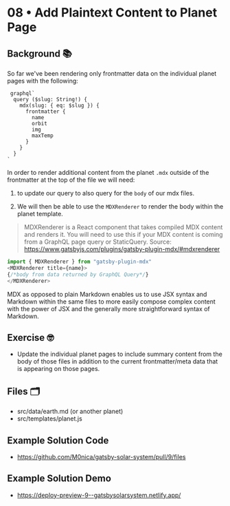 # 08 • Add Plaintext Content to Planet Page

## Background 📚

So far we've been rendering only frontmatter data on the individual planet pages with the following:

```gql
 graphql`
  query ($slug: String!) {
    mdx(slug: { eq: $slug }) {
      frontmatter {
        name
        orbit
        img
        maxTemp
      }
    }
  }
`
```

In order to render additional content from the planet `.mdx`  outside of the frontmatter at the top of the file we will need:

1) to update our query to also query for the `body` of our mdx files.

2) We will then be able to use the `MDXRenderer` to render the body within the planet template.

 > MDXRenderer is a React component that takes compiled MDX content and renders it. You will need to use this if your MDX content is coming from a GraphQL page query or StaticQuery. Source: https://www.gatsbyjs.com/plugins/gatsby-plugin-mdx/#mdxrenderer

 ```js
 import { MDXRenderer } from "gatsby-plugin-mdx"
 <MDXRenderer title={name}>
 {/*body from data returned by GraphQL Query*/}
 </MDXRenderer>
 ```

 MDX as opposed to plain Markdown enables us to use JSX syntax and Markdown within the same files to more easily compose complex content with the power of JSX and the generally more straightforward syntax of Markdown.

## Exercise 🤓
- Update the individual planet pages to include summary content from the body of those files in addition to the current frontmatter/meta data that is appearing on those pages. 


## Files 🗂
- src/data/earth.md (or another planet)
- src/templates/planet.js



## Example Solution Code
- https://github.com/M0nica/gatsby-solar-system/pull/9/files

## Example Solution Demo
-  https://deploy-preview-9--gatsbysolarsystem.netlify.app/
